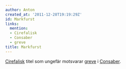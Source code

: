 ```yaml
---
author: Anton
created_at: '2011-12-28T19:19:29Z'
id: Markfurst
links:
  mention:
  - Cirefalisk
  - Consaber
  - greve
title: Markfurst
---
```


[Cirefalisk] titel som ungefär motsvarar [greve] i [Consaber].

  [Cirefalisk]: Cirefalisk
  [greve]: greve
  [Consaber]: Consaber
